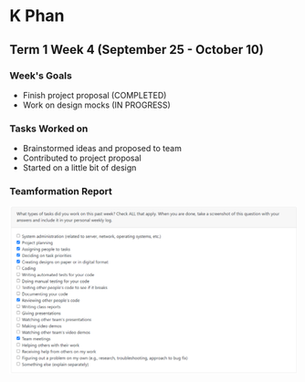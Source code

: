 # K Phan
## Term 1 Week 4 (September 25 - October 10)

### Week's Goals
- Finish project proposal (COMPLETED)
- Work on design mocks (IN PROGRESS)

### Tasks Worked on
- Brainstormed ideas and proposed to team
- Contributed to project proposal
- Started on a little bit of design

### Teamformation Report
![](./imgs/KPhanFinishedTasks.png)
